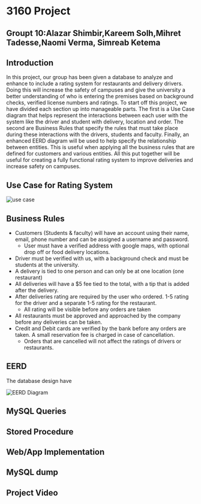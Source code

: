 
# 3160 Project

## Groupt 10:Alazar Shimbir,Kareem Solh,Mihret Tadesse,Naomi Verma, Simreab Ketema


## Introduction

   In this project, our group has been given a database to analyze and enhance to include a rating system for restaurants and delivery drivers. Doing this will increase the safety of campuses and give the university a better understanding of who is entering the premises based on background checks, verified license numbers and ratings. To start off this project, we have divided each section up into manageable parts. The first is a Use Case diagram that helps represent the interactions between each user with the system like the driver and student with delivery, location and order. The second are Business Rules that specify the rules that must take place during these interactions with the drivers, students and faculty. Finally, an enhanced EERD diagram will be used to help specify the relationship between entities. This is useful when applying all the business rules that are defined for customers and various entities. All this put together will be useful for creating a fully functional rating system to improve deliveries and increase safety on campuses. 


## Use Case for Rating System

![use case](https://user-images.githubusercontent.com/77816981/113527200-be8eff00-958a-11eb-9638-a6b51c34f7c9.png)


## Business Rules
*	Customers (Students & faculty) will have an account using their name, email, phone number and can be assigned a username and password. 
    *   User must have a verified address with google maps, with optional drop off or food delivery locations. 
*	Driver must be verified with us, with a background check and must be students at the university. 
*	A delivery is tied to one person and can only be at one location (one restaurant) 
*	All deliveries will have a $5 fee tied to the total, with a tip that is added after the delivery. 
*	After deliveries rating are required by the user who ordered. 1-5 rating for the driver and a separate 1-5 rating for the restaurant. 
    *   All rating will be visible before any orders are taken
*	All restaurants must be approved and approached by the company before any deliveries can be taken. 
*	Credit and Debit cards are verified by the bank before any orders are taken. A small reservation fee is charged in case of cancellation. 
    *   Orders that are cancelled will not affect the ratings of drivers or restaurants.


## EERD
The database design have 

![EERD Diagram](https://user-images.githubusercontent.com/79599152/113522836-cc845600-9571-11eb-81a2-747d0e67955e.png)


## MySQL Queries


## Stored Procedure


## Web/App Implementation


## MySQL dump


## Project Video
